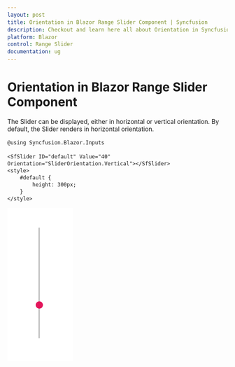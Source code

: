```yaml
---
layout: post
title: Orientation in Blazor Range Slider Component | Syncfusion
description: Checkout and learn here all about Orientation in Syncfusion Blazor Range Slider component and much more.
platform: Blazor
control: Range Slider
documentation: ug
---
```


# Orientation in Blazor Range Slider Component

The Slider can be displayed, either in horizontal or vertical orientation. By default, the Slider renders in horizontal orientation.

```cshtml
@using Syncfusion.Blazor.Inputs

<SfSlider ID="default" Value="40" Orientation="SliderOrientation.Vertical"></SfSlider>
<style>
    #default {
        height: 300px;
    }
</style>
```

![Blazor - Slider - Orientation](images/slider-orientation.png)